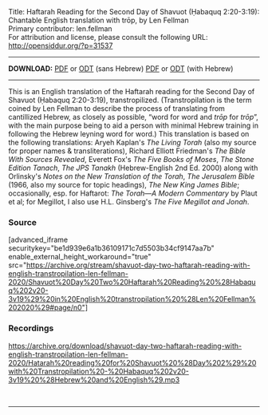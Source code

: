 <html>
<head></head>
<body>
Title: Haftarah Reading for the Second Day of Shavuot (Ḥabaquq 2:20-3:19): Chantable English translation with trōp, by Len Fellman<br />
Primary contributor: len.fellman<br />
For attribution and license, please consult the following URL: <a href="http://opensiddur.org/?p=31537">http://opensiddur.org/?p=31537</a>
<p />
<hr />

<strong>DOWNLOAD:</strong> 
<a href="https://archive.org/download/shavuot-day-two-haftarah-reading-with-english-transtropilation-len-fellman-2020/Shavuot%20Day%20Two%20Haftarah%20Reading%20%28Habaquq%202v20-3v19%29%20in%20English%20transtropilation%20%28Len%20Fellman%202020%29%20-%20english%20only.pdf">PDF</a> or <a href="https://archive.org/download/shavuot-day-two-haftarah-reading-with-english-transtropilation-len-fellman-2020/Shavuot%20Day%20Two%20Haftarah%20Reading%20%28Habaquq%202v20-3v19%29%20in%20English%20transtropilation%20%28Len%20Fellman%202020%29%20-%20english%20only.odt">ODT</a> (sans Hebrew)
<a href="https://archive.org/download/shavuot-day-two-haftarah-reading-with-english-transtropilation-len-fellman-2020/Shavuot%20Day%20Two%20Haftarah%20Reading%20%28Habaquq%202v20-3v19%29%20in%20English%20transtropilation%20%28Len%20Fellman%202020%29.pdf">PDF</a> or <a href="https://archive.org/download/shavuot-day-two-haftarah-reading-with-english-transtropilation-len-fellman-2020/Shavuot%20Day%20Two%20Haftarah%20Reading%20%28Habaquq%202v20-3v19%29%20in%20English%20transtropilation%20%28Len%20Fellman%202020%29.odt">ODT</a> (with Hebrew)

<hr />

This is an English translation of the Haftarah reading for the Second Day of Shavuot (Ḥabaquq 2:20-3:19), transtropilized. (Transtropilation is the term coined by Len Fellman to describe the process of translating from cantillized Hebrew, as closely as possible, “word for word and <em>trōp</em> for <em>trōp</em>”, with the main purpose being to aid a person with minimal Hebrew training in following the Hebrew leyning word for word.) This translation is based on the following translations: Aryeh Kaplan's <em>The Living Torah</em> (also my source for proper names &amp; transliterations), Richard Elliott Friedman's <em>The Bible With Sources Revealed</em>, Everett Fox's <em>The Five Books of Moses</em>, <em>The Stone Edition Tanach</em>, <em>The JPS Tanakh</em> (Hebrew-English 2nd Ed. 2000) along with Orlinsky's <em>Notes on the New Translation of the Torah</em>, <em>The Jerusalem Bible</em> (1966, also my source for topic headings), <em>The New King James Bible</em>; occasionally, esp. for Haftarot: <em>The Torah—A Modern Commentary</em> by Plaut et al; for Megillot, I also use H.L. Ginsberg's <em>The Five Megillot and Jonah</em>.

<h3>Source</h3>

[advanced_iframe securitykey="be1d939e6a1b36109171c7d5503b34cf9147aa7b" enable_external_height_workaround="true" src="https://archive.org/stream/shavuot-day-two-haftarah-reading-with-english-transtropilation-len-fellman-2020/Shavuot%20Day%20Two%20Haftarah%20Reading%20%28Habaquq%202v20-3v19%29%20in%20English%20transtropilation%20%28Len%20Fellman%202020%29#page/n0"]

<h3>Recordings</h3>

https://archive.org/download/shavuot-day-two-haftarah-reading-with-english-transtropilation-len-fellman-2020/Hatarah%20reading%20for%20Shavuot%20%28Day%202%29%20with%20Transtropilation%20-%20Habaquq%202v20-3v19%20%28Hebrew%20and%20English%29.mp3

&nbsp;

<hr />

&nbsp;
</body>
</html>